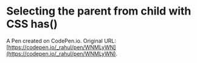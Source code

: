 # Selecting the parent from child with CSS has()

A Pen created on CodePen.io. Original URL: [https://codepen.io/_rahul/pen/WNMLyWN](https://codepen.io/_rahul/pen/WNMLyWN).

